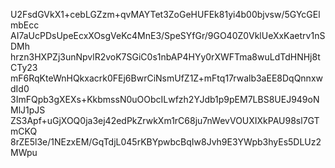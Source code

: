 U2FsdGVkX1+cebLGZzm+qvMAYTet3ZoGeHUFEk81yi4b00bjvsw/5GYcGElmbEcc
AI7aUcPDsUpeEcxXOsgVeKc4MnE3/SpeSYfGr/9GO40Z0VklUeXxKaetrv1nSDMh
hrzn3HXPZj3unNpvlR2voK7SGiC0s1nbAP4HYy0rXWFTma8wuLdTdHNHj8tCTy23
mF6RqKteWnHQkxacrk0FEj6BwrCiNsmUfZ1Z+mFtq17rwalb3aEE8DqQnnxwdId0
3ImFQpb3gXEXs+KkbmssN0uOObcILwfzh2YJdb1p9pEM7LBS8UEJ949oNMlJ1pJS
ZS3Apf+uGjXOQ0ja3ej42edPkZrwkXm1rC68ju7nWevVOUXIXkPAU98sl7GTmCKQ
8rZE5l3e/1NEzxEM/GqTdjL045rKBYpwbcBqIw8Jvh9E3YWpb3hyEs5DLUz2MWpu
